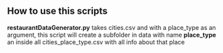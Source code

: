 ## How to use this scripts
**restaurantDataGenerator.py** takes cities.csv and with a place_type as an argument, this script will create a subfolder in data with name **place_type** an inside all cities_place_type.csv with all info about that place